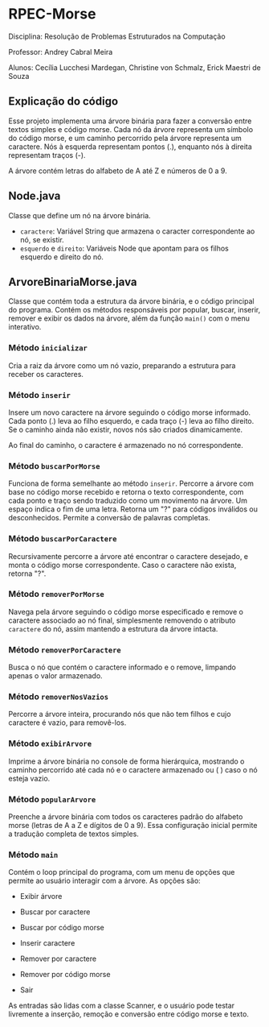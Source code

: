 # RPEC-Morse

Disciplina: Resolução de Problemas Estruturados na Computação

Professor: Andrey Cabral Meira

Alunos: Cecília Lucchesi Mardegan, Christine von Schmalz, Erick Maestri de Souza

## Explicação do código

Esse projeto implementa uma árvore binária para fazer a conversão entre textos simples e código morse. Cada nó da árvore representa um símbolo do código morse, e um caminho percorrido pela árvore representa um caractere. Nós à esquerda representam pontos (.), enquanto nós à direita representam traços (-).

A árvore contém letras do alfabeto de A até Z e números de 0 a 9.


## Node.java

Classe que define um nó na árvore binária.

- `caractere`: Variável String que armazena o caracter correspondente ao nó, se existir.
- `esquerdo` e `direito`: Variáveis Node que apontam para os filhos esquerdo e direito do nó.

## ArvoreBinariaMorse.java

Classe que contém toda a estrutura da árvore binária, e o código principal do programa. Contém os métodos responsáveis por popular, buscar, inserir, remover e exibir os dados na árvore, além da função `main()` com o menu interativo.

### Método `inicializar`

Cria a raiz da árvore como um nó vazio, preparando a estrutura para receber os caracteres.

### Método `inserir`

Insere um novo caractere na árvore seguindo o código morse informado. Cada ponto (.) leva ao filho esquerdo, e cada traço (-) leva ao filho direito. Se o caminho ainda não existir, novos nós são criados dinamicamente.

Ao final do caminho, o caractere é armazenado no nó correspondente.

### Método `buscarPorMorse`

Funciona de forma semelhante ao método `inserir`. Percorre a árvore com base no código morse recebido e retorna o texto correspondente, com cada ponto e traço sendo traduzido como um movimento na árvore. Um espaço indica o fim de uma letra. Retorna um "?" para códigos inválidos ou desconhecidos. Permite a conversão de palavras completas.

### Método `buscarPorCaractere`

Recursivamente percorre a árvore até encontrar o caractere desejado, e monta o código morse correspondente. Caso o caractere não exista, retorna "?".

### Método `removerPorMorse`

Navega pela árvore seguindo o código morse especificado e remove o caractere associado ao nó final, simplesmente removendo o atributo `caractere` do nó, assim mantendo a estrutura da árvore intacta.

### Método `removerPorCaractere`

Busca o nó que contém o caractere informado e o remove, limpando apenas o valor armazenado.

### Método `removerNosVazios`

Percorre a árvore inteira, procurando nós que não tem filhos e cujo caractere é vazio, para removê-los.

### Método `exibirArvore`

Imprime a árvore binária no console de forma hierárquica, mostrando o caminho percorrido até cada nó e o caractere armazenado ou ( ) caso o nó esteja vazio.

### Método `popularArvore`

Preenche a árvore binária com todos os caracteres padrão do alfabeto morse (letras de A a Z e dígitos de 0 a 9). Essa configuração inicial permite a tradução completa de textos simples.

### Método `main`

Contém o loop principal do programa, com um menu de opções que permite ao usuário interagir com a árvore. As opções são:

- Exibir árvore

- Buscar por caractere

- Buscar por código morse

- Inserir caractere

- Remover por caractere

- Remover por código morse

- Sair

As entradas são lidas com a classe Scanner, e o usuário pode testar livremente a inserção, remoção e conversão entre código morse e texto.
